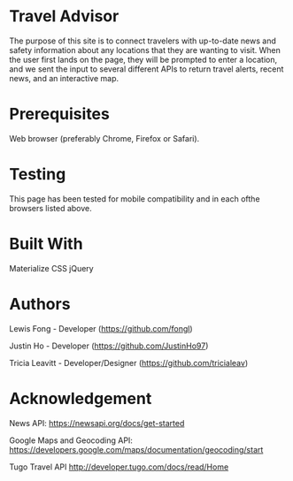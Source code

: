 # Travel Advisor

The purpose of this site is to connect travelers with up-to-date news and safety information about any locations that they are wanting to visit. When the user first lands on the page, they will be prompted to enter a location, and we sent the input to several different APIs to return travel alerts, recent news, and an interactive map. 

# Prerequisites

Web browser (preferably Chrome, Firefox or Safari).

# Testing
This page has been tested for mobile compatibility and in each ofthe browsers listed above. 

# Built With

Materialize CSS 
jQuery

# Authors

Lewis Fong - Developer (https://github.com/fongl)

Justin Ho - Developer (https://github.com/JustinHo97) 

Tricia Leavitt - Developer/Designer (https://github.com/tricialeav)

# Acknowledgement

News API:
https://newsapi.org/docs/get-started

Google Maps and Geocoding API:
https://developers.google.com/maps/documentation/geocoding/start

Tugo Travel API
http://developer.tugo.com/docs/read/Home

